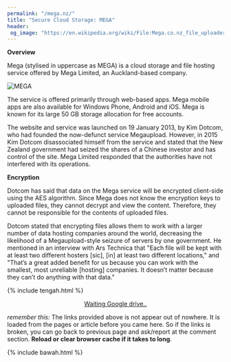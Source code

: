 ```yaml
---
permalink: "/mega.nz/"
title: "Secure Cloud Storage: MEGA"
header:
 og_image: "https://en.wikipedia.org/wiki/File:Mega.co.nz_file_uploader.PNG"
---
```

**Overview**

Mega (stylised in uppercase as MEGA) is a cloud storage and file hosting service offered by Mega Limited, an Auckland-based company.

![MEGA](https://en.wikipedia.org/wiki/File:Mega.co.nz_file_uploader.PNG)

The service is offered primarily through web-based apps. Mega mobile apps are also available for Windows Phone, Android and iOS. Mega is known for its large 50 GB storage allocation for free accounts.

The website and service was launched on 19 January 2013, by Kim Dotcom, who had founded the now-defunct service Megaupload. However, in 2015 Kim Dotcom disassociated himself from the service and stated that the New Zealand government had seized the shares of a Chinese investor and has control of the site. Mega Limited responded that the authorities have not interfered with its operations.

**Encryption**

Dotcom has said that data on the Mega service will be encrypted client-side using the AES algorithm. Since Mega does not know the encryption keys to uploaded files, they cannot decrypt and view the content. Therefore, they cannot be responsible for the contents of uploaded files.

Dotcom stated that encrypting files allows them to work with a larger number of data hosting companies around the world, decreasing the likelihood of a Megaupload-style seizure of servers by one government. He mentioned in an interview with Ars Technica that "Each file will be kept with at least two different hosters [sic], [in] at least two different locations," and "That’s a great added benefit for us because you can work with the smallest, most unreliable [hosting] companies. It doesn’t matter because they can’t do anything with that data."

{% include tengah.html %}

<div style="display:block;text-align:center">
<a id="download" class="btn btn--primary" href="#notice" rel="nofollow noreferer noopener">
Waiting Google drive..
</a>
</div>
<p id="notice" class="notice notice--primary">
<i>remember this:</i> The links provided above is not appear out of nowhere. It is loaded from the pages or article before you came here. So if the links is broken, you can go back to previous page and ask/report at the comment section. <b>Reload or clear browser cache if it takes to long</b>.
</p>

{% include bawah.html %}

<script>
function getQueryVariable(e){
 for(
  var r=window.location.search.substring(1),
      t=r.split("&"),
      n=0;
      n<t.length;
      n++
 )
 {
  var a=t[n].split("=");
  if(a[0]==e)return a[1]
 }
 return!1
}
window.onload=function(){
  var klik=f=getQueryVariable("name"),
           e=getQueryVariable("file"),
           d=document.getElementById("download"),
           c=document.getElementById("notice"),
           x="https://mega.nz/file/";
  d.innerHTML=f,
  d.href=x+e;
  c.innerHTML="Your link now ready, click the button <b>"+f+"</b> above!";
  d.classList.remove("btn--primary");
  d.classList.add("btn--success");
  c.classList.remove("notice--primary");
  c.classList.add("notice--success");
}; 
</script>
